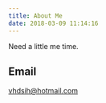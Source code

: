 ```yaml
---
title: About Me
date: 2018-03-09 11:14:16
---
```


Need a little me time.

## Email
vhdsih@hotmail.com

